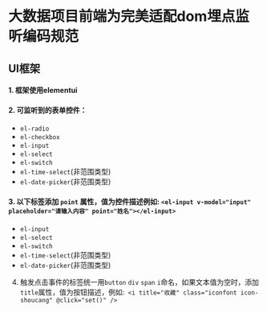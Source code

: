 # 大数据项目前端为完美适配dom埋点监听编码规范
## UI框架
#### 1. 框架使用elementui
#### 2. 可监听到的表单控件：
 - `el-radio`
 - `el-checkbox`
 - `el-input`
 - `el-select`
 - `el-switch`
 - `el-time-select`(非范围类型)
 - `el-date-picker`(非范围类型)
#### 3. 以下标签添加  `point`  属性，值为控件描述例如:  `<el-input v-model="input" placeholder="请输入内容" point="姓名"></el-input>`
 - `el-input`
 - `el-select`
 - `el-switch`
 - `el-time-select`(非范围类型)
 - `el-date-picker`(非范围类型)

4. 触发点击事件的标签统一用`button` `div` `span` `i`命名，如果文本值为空时，添加`title`属性，值为按钮描述，例如:` <i title="收藏" class="iconfont icon-shoucang" @click="set()" />`